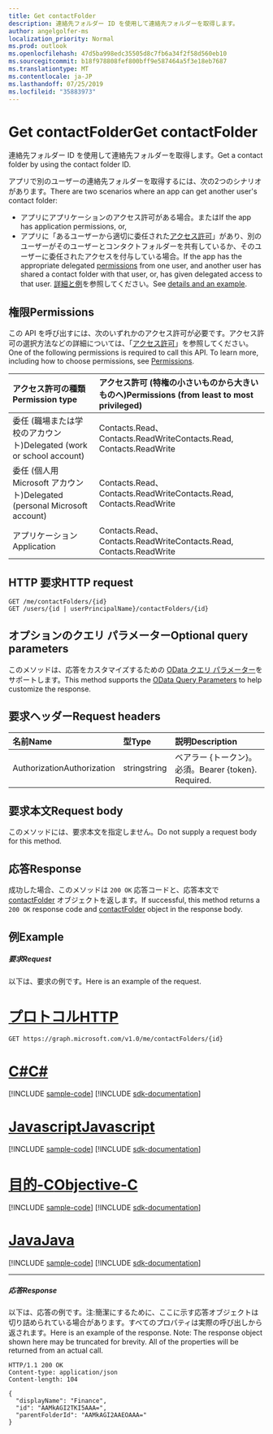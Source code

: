 ```yaml
---
title: Get contactFolder
description: 連絡先フォルダー ID を使用して連絡先フォルダーを取得します。
author: angelgolfer-ms
localization_priority: Normal
ms.prod: outlook
ms.openlocfilehash: 47d5ba998edc35505d8c7fb6a34f2f58d560eb10
ms.sourcegitcommit: b18f978808fef800bff9e587464a5f3e18eb7687
ms.translationtype: MT
ms.contentlocale: ja-JP
ms.lasthandoff: 07/25/2019
ms.locfileid: "35883973"
---
```

# <a name="get-contactfolder"></a><span data-ttu-id="cdc39-103">Get contactFolder</span><span class="sxs-lookup"><span data-stu-id="cdc39-103">Get contactFolder</span></span>

<span data-ttu-id="cdc39-104">連絡先フォルダー ID を使用して連絡先フォルダーを取得します。</span><span class="sxs-lookup"><span data-stu-id="cdc39-104">Get a contact folder by using the contact folder ID.</span></span>

<span data-ttu-id="cdc39-105">アプリで別のユーザーの連絡先フォルダーを取得するには、次の2つのシナリオがあります。</span><span class="sxs-lookup"><span data-stu-id="cdc39-105">There are two scenarios where an app can get another user's contact folder:</span></span>

* <span data-ttu-id="cdc39-106">アプリにアプリケーションのアクセス許可がある場合。または</span><span class="sxs-lookup"><span data-stu-id="cdc39-106">If the app has application permissions, or,</span></span>
* <span data-ttu-id="cdc39-107">アプリに「あるユーザーから適切に委任された[アクセス許可](#permissions)」があり、別のユーザーがそのユーザーとコンタクトフォルダーを共有しているか、そのユーザーに委任されたアクセスを付与している場合。</span><span class="sxs-lookup"><span data-stu-id="cdc39-107">If the app has the appropriate delegated [permissions](#permissions) from one user, and another user has shared a contact folder with that user, or, has given delegated access to that user.</span></span> <span data-ttu-id="cdc39-108">[詳細と例](/graph/outlook-get-shared-contacts-folders)を参照してください。</span><span class="sxs-lookup"><span data-stu-id="cdc39-108">See [details and an example](/graph/outlook-get-shared-contacts-folders).</span></span>


## <a name="permissions"></a><span data-ttu-id="cdc39-109">権限</span><span class="sxs-lookup"><span data-stu-id="cdc39-109">Permissions</span></span>
<span data-ttu-id="cdc39-p102">この API を呼び出すには、次のいずれかのアクセス許可が必要です。アクセス許可の選択方法などの詳細については、「[アクセス許可](/graph/permissions-reference)」を参照してください。</span><span class="sxs-lookup"><span data-stu-id="cdc39-p102">One of the following permissions is required to call this API. To learn more, including how to choose permissions, see [Permissions](/graph/permissions-reference).</span></span>

|<span data-ttu-id="cdc39-112">アクセス許可の種類</span><span class="sxs-lookup"><span data-stu-id="cdc39-112">Permission type</span></span>      | <span data-ttu-id="cdc39-113">アクセス許可 (特権の小さいものから大きいものへ)</span><span class="sxs-lookup"><span data-stu-id="cdc39-113">Permissions (from least to most privileged)</span></span>              |
|:--------------------|:---------------------------------------------------------|
|<span data-ttu-id="cdc39-114">委任 (職場または学校のアカウント)</span><span class="sxs-lookup"><span data-stu-id="cdc39-114">Delegated (work or school account)</span></span> | <span data-ttu-id="cdc39-115">Contacts.Read、Contacts.ReadWrite</span><span class="sxs-lookup"><span data-stu-id="cdc39-115">Contacts.Read, Contacts.ReadWrite</span></span>    |
|<span data-ttu-id="cdc39-116">委任 (個人用 Microsoft アカウント)</span><span class="sxs-lookup"><span data-stu-id="cdc39-116">Delegated (personal Microsoft account)</span></span> | <span data-ttu-id="cdc39-117">Contacts.Read、Contacts.ReadWrite</span><span class="sxs-lookup"><span data-stu-id="cdc39-117">Contacts.Read, Contacts.ReadWrite</span></span>    |
|<span data-ttu-id="cdc39-118">アプリケーション</span><span class="sxs-lookup"><span data-stu-id="cdc39-118">Application</span></span> | <span data-ttu-id="cdc39-119">Contacts.Read、Contacts.ReadWrite</span><span class="sxs-lookup"><span data-stu-id="cdc39-119">Contacts.Read, Contacts.ReadWrite</span></span> |

## <a name="http-request"></a><span data-ttu-id="cdc39-120">HTTP 要求</span><span class="sxs-lookup"><span data-stu-id="cdc39-120">HTTP request</span></span>
<!-- { "blockType": "ignored" } -->
```http
GET /me/contactFolders/{id}
GET /users/{id | userPrincipalName}/contactFolders/{id}
```
## <a name="optional-query-parameters"></a><span data-ttu-id="cdc39-121">オプションのクエリ パラメーター</span><span class="sxs-lookup"><span data-stu-id="cdc39-121">Optional query parameters</span></span>
<span data-ttu-id="cdc39-122">このメソッドは、応答をカスタマイズするための [OData クエリ パラメーター](https://developer.microsoft.com/graph/docs/concepts/query_parameters)をサポートします。</span><span class="sxs-lookup"><span data-stu-id="cdc39-122">This method supports the [OData Query Parameters](https://developer.microsoft.com/graph/docs/concepts/query_parameters) to help customize the response.</span></span>
## <a name="request-headers"></a><span data-ttu-id="cdc39-123">要求ヘッダー</span><span class="sxs-lookup"><span data-stu-id="cdc39-123">Request headers</span></span>
| <span data-ttu-id="cdc39-124">名前</span><span class="sxs-lookup"><span data-stu-id="cdc39-124">Name</span></span>       | <span data-ttu-id="cdc39-125">型</span><span class="sxs-lookup"><span data-stu-id="cdc39-125">Type</span></span> | <span data-ttu-id="cdc39-126">説明</span><span class="sxs-lookup"><span data-stu-id="cdc39-126">Description</span></span>|
|:-----------|:------|:----------|
| <span data-ttu-id="cdc39-127">Authorization</span><span class="sxs-lookup"><span data-stu-id="cdc39-127">Authorization</span></span>  | <span data-ttu-id="cdc39-128">string</span><span class="sxs-lookup"><span data-stu-id="cdc39-128">string</span></span>  | <span data-ttu-id="cdc39-p103">ベアラー {トークン}。必須。</span><span class="sxs-lookup"><span data-stu-id="cdc39-p103">Bearer {token}. Required.</span></span> |

## <a name="request-body"></a><span data-ttu-id="cdc39-131">要求本文</span><span class="sxs-lookup"><span data-stu-id="cdc39-131">Request body</span></span>
<span data-ttu-id="cdc39-132">このメソッドには、要求本文を指定しません。</span><span class="sxs-lookup"><span data-stu-id="cdc39-132">Do not supply a request body for this method.</span></span>

## <a name="response"></a><span data-ttu-id="cdc39-133">応答</span><span class="sxs-lookup"><span data-stu-id="cdc39-133">Response</span></span>

<span data-ttu-id="cdc39-134">成功した場合、このメソッドは `200 OK` 応答コードと、応答本文で [contactFolder](../resources/contactfolder.md) オブジェクトを返します。</span><span class="sxs-lookup"><span data-stu-id="cdc39-134">If successful, this method returns a `200 OK` response code and [contactFolder](../resources/contactfolder.md) object in the response body.</span></span>
## <a name="example"></a><span data-ttu-id="cdc39-135">例</span><span class="sxs-lookup"><span data-stu-id="cdc39-135">Example</span></span>
##### <a name="request"></a><span data-ttu-id="cdc39-136">要求</span><span class="sxs-lookup"><span data-stu-id="cdc39-136">Request</span></span>
<span data-ttu-id="cdc39-137">以下は、要求の例です。</span><span class="sxs-lookup"><span data-stu-id="cdc39-137">Here is an example of the request.</span></span>

# <a name="httptabhttp"></a>[<span data-ttu-id="cdc39-138">プロトコル</span><span class="sxs-lookup"><span data-stu-id="cdc39-138">HTTP</span></span>](#tab/http)
<!-- {
  "blockType": "request",
  "name": "get_contactfolder"
}-->
```http
GET https://graph.microsoft.com/v1.0/me/contactFolders/{id}
```
# <a name="ctabcsharp"></a>[<span data-ttu-id="cdc39-139">C#</span><span class="sxs-lookup"><span data-stu-id="cdc39-139">C#</span></span>](#tab/csharp)
[!INCLUDE [sample-code](../includes/snippets/csharp/get-contactfolder-csharp-snippets.md)]
[!INCLUDE [sdk-documentation](../includes/snippets/snippets-sdk-documentation-link.md)]

# <a name="javascripttabjavascript"></a>[<span data-ttu-id="cdc39-140">Javascript</span><span class="sxs-lookup"><span data-stu-id="cdc39-140">Javascript</span></span>](#tab/javascript)
[!INCLUDE [sample-code](../includes/snippets/javascript/get-contactfolder-javascript-snippets.md)]
[!INCLUDE [sdk-documentation](../includes/snippets/snippets-sdk-documentation-link.md)]

# <a name="objective-ctabobjc"></a>[<span data-ttu-id="cdc39-141">目的-C</span><span class="sxs-lookup"><span data-stu-id="cdc39-141">Objective-C</span></span>](#tab/objc)
[!INCLUDE [sample-code](../includes/snippets/objc/get-contactfolder-objc-snippets.md)]
[!INCLUDE [sdk-documentation](../includes/snippets/snippets-sdk-documentation-link.md)]

# <a name="javatabjava"></a>[<span data-ttu-id="cdc39-142">Java</span><span class="sxs-lookup"><span data-stu-id="cdc39-142">Java</span></span>](#tab/java)
[!INCLUDE [sample-code](../includes/snippets/java/get-contactfolder-java-snippets.md)]
[!INCLUDE [sdk-documentation](../includes/snippets/snippets-sdk-documentation-link.md)]

---

##### <a name="response"></a><span data-ttu-id="cdc39-143">応答</span><span class="sxs-lookup"><span data-stu-id="cdc39-143">Response</span></span>
<span data-ttu-id="cdc39-p104">以下は、応答の例です。注:簡潔にするために、ここに示す応答オブジェクトは切り詰められている場合があります。すべてのプロパティは実際の呼び出しから返されます。</span><span class="sxs-lookup"><span data-stu-id="cdc39-p104">Here is an example of the response. Note: The response object shown here may be truncated for brevity. All of the properties will be returned from an actual call.</span></span>
<!-- {
  "blockType": "response",
  "truncated": true,
  "@odata.type": "microsoft.graph.contactFolder"
} -->
```http
HTTP/1.1 200 OK
Content-type: application/json
Content-length: 104

{
  "displayName": "Finance",
  "id": "AAMkAGI2TKI5AAA=",
  "parentFolderId": "AAMkAGI2AAEOAAA="
}
```

<!-- uuid: 8fcb5dbc-d5aa-4681-8e31-b001d5168d79
2015-10-25 14:57:30 UTC -->
<!-- {
  "type": "#page.annotation",
  "description": "Get contactFolder",
  "keywords": "",
  "section": "documentation",
  "tocPath": "",
  "suppressions": [
  ]
}-->

